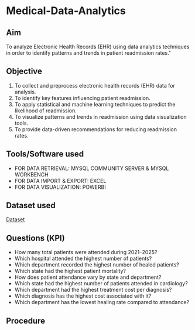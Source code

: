 # Medical-Data-Analytics
## Aim
To analyze Electronic Health Records (EHR) using data analytics  techniques in order to identify patterns and trends in patient readmission  rates."
## Objective
1. To collect and preprocess electronic health records (EHR) data for
analysis.
2. To identify key features influencing patient readmission.
3. To apply statistical and machine learning techniques to predict the
likelihood of readmission.
4. To visualize patterns and trends in readmission using data visualization
tools.
5. To provide data-driven recommendations for reducing readmission rates.
## Tools/Software used
- FOR DATA RETRIEVAL: MYSQL COMMUNITY SERVER & MYSQL WORKBENCH
- FOR DATA IMPORT & EXPORT: EXCEL
- FOR DATA VISUALIZATION: POWERBI
## Dataset used
<a href="https://github.com/Sarjilsatware/Medical-Data-Analytics/blob/main/FINAL_MEDICAL_DATA.xlsx">Dataset</a>
## Questions (KPI)
- How many total patients were attended during 2021–2025?
- Which hospital attended the highest number of patients?
- Which department recorded the highest number of healed patients?
- Which state had the highest patient mortality?
- How does patient attendance vary by state and department?
- Which state had the highest number of patients attended in cardiology?
- Which department had the highest treatment cost per diagnosis?
- Which diagnosis has the highest cost associated with it?
- Which department has the lowest healing rate compared to attendance?
## Procedure
